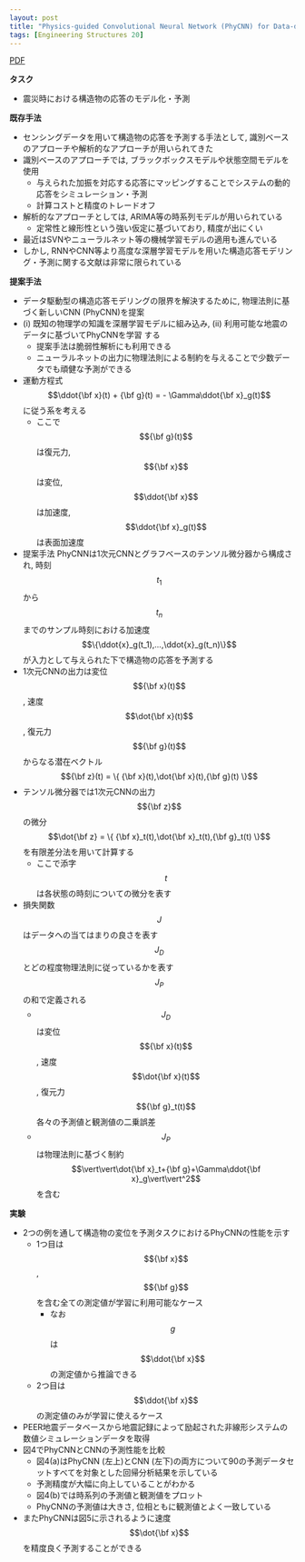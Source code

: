 ```yaml
---
layout: post
title: "Physics-guided Convolutional Neural Network (PhyCNN) for Data-driven Seismic Response Modeling"
tags: [Engineering Structures 20]
---
```


<!--more-->

[PDF](https://arxiv.org/pdf/1909.08118.pdf)

**タスク**
- 震災時における構造物の応答のモデル化・予測


**既存手法**
- センシングデータを用いて構造物の応答を予測する手法として, 識別ベースのアプローチや解析的なアプローチが用いられてきた
- 識別ベースのアプローチでは, ブラックボックスモデルや状態空間モデルを使用
  - 与えられた加振を対応する応答にマッピングすることでシステムの動的応答をシミュレーション・予測
  - 計算コストと精度のトレードオフ
- 解析的なアプローチとしては, ARIMA等の時系列モデルが用いられている
  - 定常性と線形性という強い仮定に基づいており, 精度が出にくい
- 最近はSVNやニューラルネット等の機械学習モデルの適用も進んでいる
- しかし, RNNやCNN等より高度な深層学習モデルを用いた構造応答モデリング・予測に関する文献は非常に限られている
 
**提案手法**
- データ駆動型の構造応答モデリングの限界を解決するために, 物理法則に基づく新しいCNN (PhyCNN)を提案
- (i) 既知の物理学の知識を深層学習モデルに組み込み, (ii) 利用可能な地震のデータに基づいてPhyCNNを学習 する
  - 提案手法は脆弱性解析にも利用できる
  - ニューラルネットの出力に物理法則による制約を与えることで少数データでも頑健な予測ができる
- 運動方程式 $$\ddot{\bf x}(t) + {\bf g}(t) = - \Gamma\ddot{\bf x}_g(t)$$に従う系を考える
  - ここで $${\bf g}(t)$$は復元力, $${\bf x}$$は変位, $$\ddot{\bf x}$$は加速度, $$\ddot{\bf x}_g(t)$$は表面加速度
- 提案手法 PhyCNNは1次元CNNとグラフベースのテンソル微分器から構成され, 時刻 $$t_1$$から $$t_n$$までのサンプル時刻における加速度 $$\{\ddot{x}_g(t_1),...,\ddot{x}_g(t_n)\}$$が入力として与えられた下で構造物の応答を予測する
 - 1次元CNNの出力は変位 $${\bf x}(t)$$, 速度 $$\dot{\bf x}(t)$$, 復元力 $${\bf g}(t)$$からなる潜在ベクトル $${\bf z}(t) = \{ {\bf x}(t),\dot{\bf x}(t),{\bf g}(t) \}$$
 - テンソル微分器では1次元CNNの出力 $${\bf z}$$の微分 $$\dot{\bf z} = \{ {\bf x}_t(t),\dot{\bf x}_t(t),{\bf g}_t(t) \}$$を有限差分法を用いて計算する
   - ここで添字 $$t$$は各状態の時刻についての微分を表す
- 損失関数 $$J$$はデータへの当てはまりの良さを表す $$J_D$$とどの程度物理法則に従っているかを表す $$J_P$$の和で定義される 
  - $$J_D$$は変位 $${\bf x}(t)$$, 速度 $$\dot{\bf x}(t)$$, 復元力 $${\bf g}_t(t)$$各々の予測値と観測値の二乗誤差
  - $$J_P$$は物理法則に基づく制約 $$\vert\vert\dot{\bf x}_t+{\bf g}+\Gamma\ddot{\bf x}_g\vert\vert^2$$を含む

**実験**
- 2つの例を通して構造物の変位を予測タスクにおけるPhyCNNの性能を示す
  - 1つ目は$${\bf x}$$, $${\bf g}$$を含む全ての測定値が学習に利用可能なケース
    - なお $$g$$は $$\ddot{\bf x}$$の測定値から推論できる
  - 2つ目は $$\ddot{\bf x}$$の測定値のみが学習に使えるケース
- PEER地震データベースから地震記録によって励起された非線形システムの数値シミュレーションデータを取得
- 図4でPhyCNNとCNNの予測性能を比較
  - 図4(a)はPhyCNN (左上)とCNN (左下)の両方について90の予測データセットすべてを対象とした回帰分析結果を示している
  - 予測精度が大幅に向上していることがわかる
  - 図4(b)では時系列の予測値と観測値をプロット
  - PhyCNNの予測値は大きさ, 位相ともに観測値とよく一致している
- またPhyCNNは図5に示されるように速度 $$\dot{\bf x}$$を精度良く予測することができる


